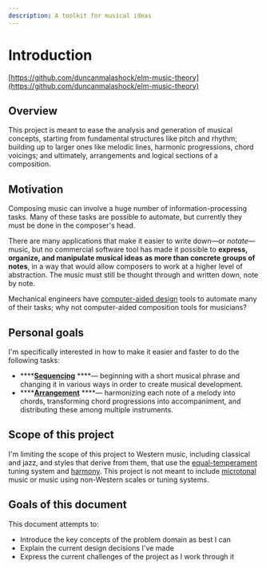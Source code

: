 ```yaml
---
description: A toolkit for musical ideas
---
```


# Introduction

[https://github.com/duncanmalashock/elm-music-theory](https://github.com/duncanmalashock/elm-music-theory)

## Overview

This project is meant to ease the analysis and generation of musical concepts, starting from fundamental structures like pitch and rhythm; building up to larger ones like melodic lines, harmonic progressions, chord voicings; and ultimately, arrangements and logical sections of a composition.

## Motivation

Composing music can involve a huge number of information-processing tasks. Many of these tasks are possible to automate, but currently they must be done in the composer's head.

There are many applications that make it easier to write down—or _notate_—music, but no commercial software tool has made it possible to **express, organize, and manipulate musical ideas as more than concrete groups of notes**, in a way that would allow composers to work at a higher level of abstraction. The music must still be thought through and written down, note by note.

Mechanical engineers have [computer-aided design](https://en.wikipedia.org/wiki/Computer-aided_design) tools to automate many of their tasks; why not computer-aided composition tools for musicians?

## Personal goals

I'm specifically interested in how to make it easier and faster to do the following tasks:

* \*\*\*\*[**Sequencing**](https://en.wikipedia.org/wiki/Sequence_%28music%29) ****— beginning with a short musical phrase and changing it in various ways in order to create musical development.
* \*\*\*\*[**Arrangement**](https://en.wikipedia.org/wiki/Arrangement) ****— harmonizing each note of a melody into chords, transforming chord progressions into accompaniment, and distributing these among multiple instruments. 

## Scope of this project

I'm limiting the scope of this project to Western music, including classical and jazz, and styles that derive from them, that use the [equal-temperament](https://en.wikipedia.org/wiki/Equal_temperament) tuning system and [harmony](https://en.wikipedia.org/wiki/Harmony). This project is not meant to include [microtonal](https://en.wikipedia.org/wiki/Microtonal_music) music or music using non-Western scales or tuning systems.

## Goals of this document

This document attempts to:

* Introduce the key concepts of the problem domain as best I can
* Explain the current design decisions I've made
* Express the current challenges of the project as I work through it

